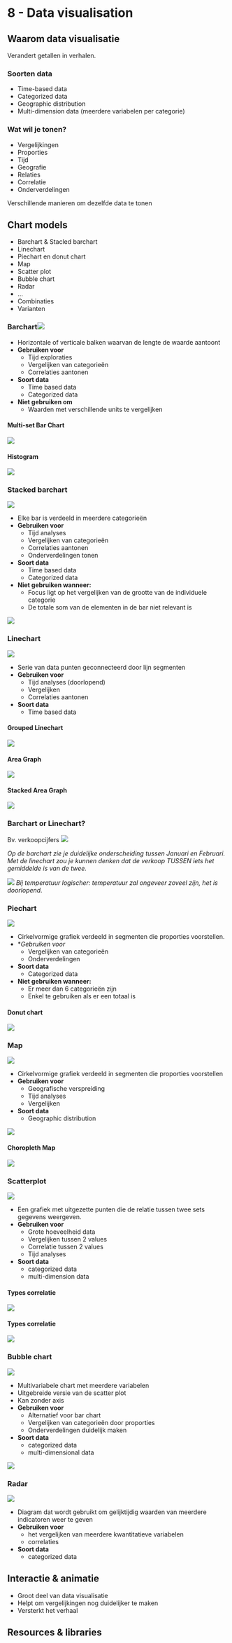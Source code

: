 # 8 - Data visualisation
## Waarom data visualisatie
Verandert getallen in verhalen.
### Soorten data
- Time-based data
- Categorized data
- Geographic distribution
- Multi-dimension data (meerdere variabelen per categorie)

### Wat wil je tonen?
- Vergelijkingen
- Proporties
- Tijd
- Geografie
- Relaties
- Correlatie
- Onderverdelingen

Verschillende manieren om dezelfde data te tonen

## Chart models
- Barchart & Stacled barchart
- Linechart
- Piechart en donut chart
- Map
- Scatter plot
- Bubble chart
- Radar
- ...
- Combinaties
- Varianten

### Barchart![](https://i.imgur.com/o9P2SZS.png)
- Horizontale of verticale balken waarvan de lengte de waarde aantoont
- **Gebruiken voor**
  - Tijd exploraties
  - Vergelijken van categorieën
  - Correlaties aantonen
- **Soort data**
  - Time based data
  - Categorized data
- **Niet gebruiken om**
  - Waarden met verschillende units te vergelijken

#### Multi-set Bar Chart
![](https://i.imgur.com/WFrVDLN.png)

#### Histogram
![](https://i.imgur.com/rcped3F.png)

### Stacked barchart
![](https://i.imgur.com/UKCCmMa.png)
- Elke bar is verdeeld in meerdere categorieën
- **Gebruiken voor**
  - Tijd analyses
  - Vergelijken van categorieën
  - Correlaties aantonen
  - Onderverdelingen tonen
- **Soort data**
  - Time based data
  - Categorized data
- **Niet gebruiken wanneer:**
  - Focus ligt op het vergelijken van de grootte van de individuele categorie
  - De totale som van de elementen in de bar niet relevant is

![](https://i.imgur.com/UsQblHk.png)


### Linechart
![](https://i.imgur.com/8eEMAap.png)

- Serie van data punten geconnecteerd door lijn segmenten
- **Gebruiken voor**
  - Tijd analyses (doorlopend)
  - Vergelijken
  - Correlaties aantonen
- **Soort data**
  - Time based data

#### Grouped Linechart
![](https://i.imgur.com/8h5igpQ.png)

#### Area Graph
![](https://i.imgur.com/H8EFfoE.png)

#### Stacked Area Graph
![](https://i.imgur.com/d5XEnth.png)

### Barchart or Linechart?
Bv. verkoopcijfers
![](https://i.imgur.com/s8AVY8m.png)

*Op de barchart zie je duidelijke onderscheiding tussen Januari en Februari. Met de linechart zou je kunnen denken dat de verkoop TUSSEN iets het gemiddelde is van de twee.*

![](https://i.imgur.com/MrAriF1.png)
*Bij temperatuur logischer: temperatuur zal ongeveer zoveel zijn, het is doorlopend.*

### Piechart
![](https://i.imgur.com/FvLQFPH.png)
- Cirkelvormige grafiek verdeeld in segmenten die proporties voorstellen.
- **Gebruiken voor*
  - Vergelijken van categorieën
  - Onderverdelingen 
- **Soort data**
  - Categorized data
- **Niet gebruiken wanneer:**
  - Er meer dan 6 categorieën zijn
  - Enkel te gebruiken als er een totaal is

#### Donut chart
![](https://i.imgur.com/DmCVnZA.png)

### Map
![](https://i.imgur.com/pmL5nSb.png)

- Cirkelvormige grafiek verdeeld in segmenten die proporties voorstellen
- **Gebruiken voor**
  - Geografische verspreiding
  - Tijd analyses
  - Vergelijken
- **Soort data**
  - Geographic distribution

![](https://i.imgur.com/SijxvzF.png)

#### Choropleth Map
![](https://i.imgur.com/TjHtY3F.png)

### Scatterplot
![](https://i.imgur.com/5YIwMk9.png)
- Een grafiek met uitgezette punten die de relatie tussen twee sets gegevens weergeven.
- **Gebruiken voor**
  - Grote hoeveelheid data
  - Vergelijken tussen 2 values
  - Correlatie tussen 2 values
  - Tijd analyses
- **Soort data**
  - categorized data
  - multi-dimension data

#### Types correlatie
![](https://i.imgur.com/o1UlWMc.png)

#### Types correlatie
![](https://i.imgur.com/EOBuPCV.png)

### Bubble chart
![](https://i.imgur.com/OxLbGyW.png)
- Multivariabele chart met meerdere variabelen
- Uitgebreide versie van de scatter plot
- Kan zonder axis
- **Gebruiken voor**
  - Alternatief voor bar chart
  - Vergelijken van categorieën door proporties
  - Onderverdelingen duidelijk maken
- **Soort data**
  - categorized data
  - multi-dimensional data

![](https://i.imgur.com/8RZC6N7.png)

### Radar
![](https://i.imgur.com/fAKMRHh.png)
- Diagram dat wordt gebruikt om gelijktijdig waarden van meerdere indicatoren weer te geven
- **Gebruiken voor**
  - het vergelijken van meerdere kwantitatieve variabelen
  - correlaties
- **Soort data**
  - categorized data

## Interactie & animatie
- Groot deel van data visualisatie
- Helpt om vergelijkingen nog duidelijker te maken
- Versterkt het verhaal

## Resources & libraries
<!--stackedit_data:
eyJoaXN0b3J5IjpbMTUzMTA2MDI1NSwtODM2NzAwOTc0LDE3NT
YwOTcwMTYsLTE4OTUwMzI4NSwtMTEzNzE0MTc5Nyw1NzE2MzI3
MzVdfQ==
-->